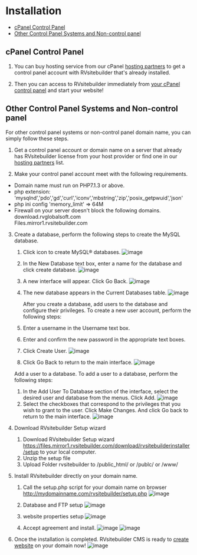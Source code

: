 # Installation

-   [cPanel Control Panel](#cpanel-control-panel)
-   [Other Control Panel Systems and Non-control panel](#other-control-panel-systems-and-non-control-panel)

## cPanel Control Panel

1. You can buy hosting service from our cPanel [hosting partners](https://rvsitebuilder.com/hosting-partner/) to get a control panel account with RVsitebuilder that's already installed.

2. Then you can access to RVsitebuilder immediately from [your cPanel control panel](https://user.rvsitebuilder.com/docs/7.2/en/create-new-website) and start your website!

## Other Control Panel Systems and Non-control panel

For other control panel systems or non-control panel domain name, you can simply follow these steps.

1. Get a control panel account or domain name on a server that already has RVsitebuilder license from your host provider or find one in our [hosting partners](https://rvsitebuilder.com/hosting-partner/) list.

2. Make your control panel account meet with the following requirements.

-   Domain name must run on PHP7.1.3 or above.
-   php extension: 'mysqlnd','pdo','gd','curl','iconv','mbstring','zip','posix_getpwuid','json'
-   php ini config 'memory_limit' => 64M
-   Firewall on your server doesn't block the following domains.  
    download.rvglobalsoft.com  
    Files.mirror1.rvsitebuilder.com

 3. Create a database, perform the following steps to create the MySQL database.
    1. Click icon to create MySQL® databases.
        ![image](images/create_database/create-db-step1.png)

    2. In the New Database text box, enter a name for the database and click create database.
        ![image](images/create_database/create-db-step2.png)

    3. A new interface will appear. Click Go Back.
        ![image](images/create_database/create-db-step3.png)

    4. The new database appears in the Current Databases table.
        ![image](images/create_database/create-db-step4.png) 

       After you create a database, add users to the database and configure their privileges. To create a new user account, perform the following steps:

    1. Enter a username in the Username text box.
    2. Enter and confirm the new password in the appropriate text boxes.
    3. Click Create User. 
        ![image](images/create_database/create-db-step5.png) 

    4. Click Go Back to return to the main interface.
        ![image](images/create_database/create-db-step6.png)
  
    Add a user to a database. To add a user to a database, perform the following steps:
    1. In the Add User To Database section of the interface, select the desired user and database from the menus. Click Add. 
        ![image](images/create_database/create-db-step7.png)
    2. Select the checkboxes that correspond to the privileges that you wish to grant to the user.  Click Make Changes. And click Go back to return to the main interface.
        ![image](images/create_database/create-db-step8.png)  

1. Download RVsitebuilder Setup wizard
      1. Download RVsitebuilder Setup wizard https://files.mirror1.rvsitebuilder.com/download/rvsitebuilderinstaller/setup to your local computer.
      2. Unzip the setup file
      3. Upload Folder rvsitebuilder to /public_html/ or /publc/ or /www/ 
   
2. Install RVsitebuilder directly on your domain name.
  
    1. Call the setup.php script for your domain name on browser http://mydomainname.com/rvsitebuilder/setup.php
    ![image](images/install_nocp/Install-nocp-step1.png)

    2. Database and FTP setup 
    ![image](images/install_nocp/Install-nocp-step2.png)

    3. website properties setup
    ![image](images/install_nocp/Install-nocp-step3.png)

    4. Accept agreement and install.
    ![image](images/install_nocp/Install-nocp-step4-1.png) 
    ![image](images/install_nocp/Install-nocp-step4-2.png)
 
3. Once the installation is completed.
   RVsitebuilder CMS is ready to [create website](https://user.rvsitebuilder.com/docs/7.2/en/create-new-website) on your domain now!
    ![image](images/install_nocp/Install-nocp-step-login.png)